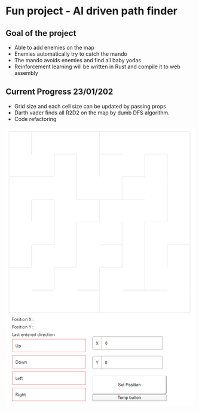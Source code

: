 # Fun project - AI driven path finder

## Goal of the project
* Able to add enemies on the map
* Enemies automatically try to catch the mando
* The mando avoids enemies and find all baby yodas 
* Reinforcement learning will be written in Rust and compile it to web assembly

## Current Progress 23/01/202

* Grid size and each cell size can be updated by passing props
* Darth vader finds all R2D2 on the map by dumb DFS algorithm.
* Code refactoring

![Screenshot](/public/screenshot/23_01_2020.gif)
